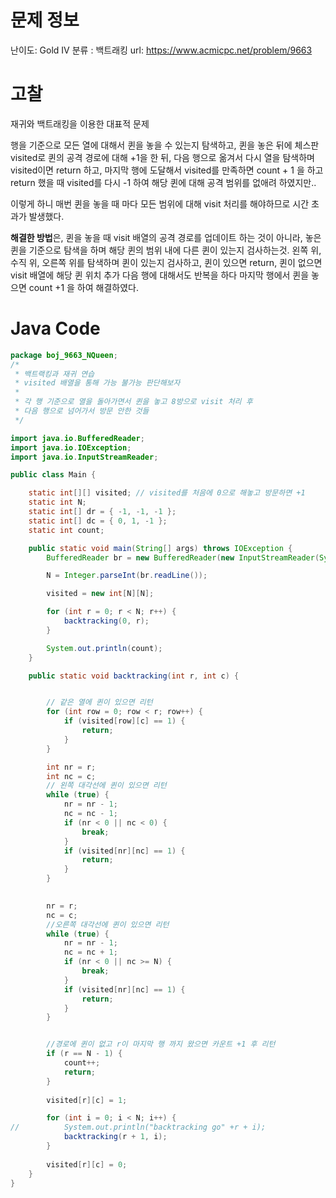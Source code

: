 # 문제 정보
난이도: Gold IV
분류 : 백트래킹
url: https://www.acmicpc.net/problem/9663

# 고찰
재귀와 백트래킹을 이용한 대표적 문제

행을 기준으로 모든 열에 대해서 퀸을 놓을 수 있는지 탐색하고,
퀸을 놓은 뒤에 체스판 visited로 퀸의 공격 경로에 대해 +1을 한 뒤,
다음 행으로 옮겨서 다시 열을 탐색하며 visited이면 return 하고,
마지막 행에 도달해서 visited를 만족하면 count + 1 을 하고
return 했을 때 visited를 다시 -1 하여 해당 퀸에 대해 공격 범위를 없애려 하였지만..

이렇게 하니 매번 퀸을 놓을 때 마다 모든 범위에 대해 visit 처리를 해야하므로 시간 초과가 발생했다.

**해결한 방법**은, 퀸을 놓을 때 visit 배열의 공격 경로를 업데이트 하는 것이 아니라, 놓은 퀸을 기준으로 탐색을 하며 해당 퀸의 범위 내에 다른 퀸이 있는지 검사하는것.
왼쪽 위, 수직 위, 오른쪽 위를 탐색하며 퀸이 있는지 검사하고, 퀸이 있으면 return,
퀸이 없으면 visit 배열에 해당 퀸 위치 추가
다음 행에 대해서도 반복을 하다 마지막 행에서 퀸을 놓으면 count +1 을 하여 해결하였다. 


# Java Code
```java
package boj_9663_NQueen;
/*
 * 백트랙킹과 재귀 연습
 * visited 배열을 통해 가능 불가능 판단해보자
 * 
 * 각 행 기준으로 열을 돌아가면서 퀸을 놓고 8방으로 visit 처리 후
 * 다음 행으로 넘어가서 방문 안한 것들
 */

import java.io.BufferedReader;
import java.io.IOException;
import java.io.InputStreamReader;

public class Main {

	static int[][] visited; // visited를 처음에 0으로 해놓고 방문하면 +1
	static int N;
	static int[] dr = { -1, -1, -1 };
	static int[] dc = { 0, 1, -1 };
	static int count;

	public static void main(String[] args) throws IOException {
		BufferedReader br = new BufferedReader(new InputStreamReader(System.in));

		N = Integer.parseInt(br.readLine());

		visited = new int[N][N];

		for (int r = 0; r < N; r++) {
			backtracking(0, r);
		}

		System.out.println(count);
	}

	public static void backtracking(int r, int c) {


		// 같은 열에 퀸이 있으면 리턴
		for (int row = 0; row < r; row++) {
			if (visited[row][c] == 1) {
				return;
			}
		}

		int nr = r;
		int nc = c;
		// 왼쪽 대각선에 퀸이 있으면 리턴
		while (true) {
			nr = nr - 1;
			nc = nc - 1;
			if (nr < 0 || nc < 0) {
				break;
			}
			if (visited[nr][nc] == 1) {
				return;
			}
		}

		
		nr = r;
		nc = c;
		//오른쪽 대각선에 퀸이 있으면 리턴
		while (true) {
			nr = nr - 1;
			nc = nc + 1;
			if (nr < 0 || nc >= N) {
				break;
			}
			if (visited[nr][nc] == 1) {
				return;
			}
		}


		//경로에 퀸이 없고 r이 마지막 행 까지 왔으면 카운트 +1 후 리턴
		if (r == N - 1) {
			count++;
			return;
		}
				
		visited[r][c] = 1;

		for (int i = 0; i < N; i++) {
//			System.out.println("backtracking go" +r + i);
			backtracking(r + 1, i);
		}
		
		visited[r][c] = 0;
	}
}


```